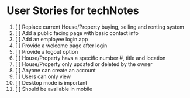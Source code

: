 # User Stories for techNotes

1. [ ] Replace current House/Property buying, selling and renting system
2. [ ] Add a public facing page with basic contact info
3. [ ] Add an employee login app
4. [ ] Provide a welcome page after login
5. [ ] Provide a logout option
6. [ ] House/Property hava a specific number #, title and location
7. [ ] House/Property only updated or deleted by the owner
8. [ ] Anyone can create an account
9. [ ] Users can only view
10. [ ] Desktop mode is important
11. [ ] Should be available in mobile